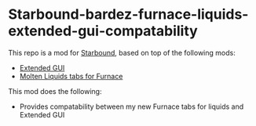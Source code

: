 # Starbound-bardez-furnace-liquids-extended-gui-compatability

This repo is a mod for [Starbound](https://playstarbound.com/), based on top of the following mods:
- [Extended GUI](https://steamcommunity.com/sharedfiles/filedetails/?id=729426797)
- [Molten Liquids tabs for Furnace](TBD) 

This mod does the following:
- Provides compatability between my new Furnace tabs for liquids and Extended GUI